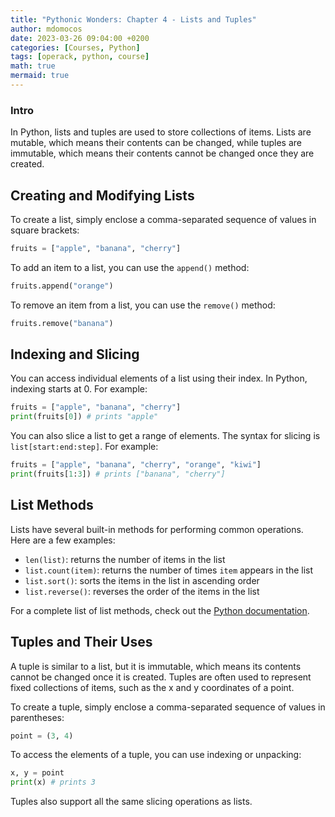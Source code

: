 ```yaml
---
title: "Pythonic Wonders: Chapter 4 - Lists and Tuples"
author: mdomocos
date: 2023-03-26 09:04:00 +0200
categories: [Courses, Python]
tags: [operack, python, course]
math: true
mermaid: true
---
```

### Intro

In Python, lists and tuples are used to store collections of items. Lists are mutable, which means their contents can be changed, while tuples are immutable, which means their contents cannot be changed once they are created.

## Creating and Modifying Lists

To create a list, simply enclose a comma-separated sequence of values in square brackets:

```python
fruits = ["apple", "banana", "cherry"]
```

To add an item to a list, you can use the `append()` method:

```python
fruits.append("orange")
```

To remove an item from a list, you can use the `remove()` method:

```python
fruits.remove("banana")
```

## Indexing and Slicing

You can access individual elements of a list using their index. In Python, indexing starts at 0. For example:

```python
fruits = ["apple", "banana", "cherry"]
print(fruits[0]) # prints "apple"
```

You can also slice a list to get a range of elements. The syntax for slicing is `list[start:end:step]`. For example:

```python
fruits = ["apple", "banana", "cherry", "orange", "kiwi"]
print(fruits[1:3]) # prints ["banana", "cherry"]
```

## List Methods

Lists have several built-in methods for performing common operations. Here are a few examples:

- `len(list)`: returns the number of items in the list
- `list.count(item)`: returns the number of times `item` appears in the list
- `list.sort()`: sorts the items in the list in ascending order
- `list.reverse()`: reverses the order of the items in the list

For a complete list of list methods, check out the [Python documentation](https://docs.python.org/3/tutorial/datastructures.html#more-on-lists).

## Tuples and Their Uses

A tuple is similar to a list, but it is immutable, which means its contents cannot be changed once it is created. Tuples are often used to represent fixed collections of items, such as the x and y coordinates of a point.

To create a tuple, simply enclose a comma-separated sequence of values in parentheses:

```python
point = (3, 4)
```

To access the elements of a tuple, you can use indexing or unpacking:

```python
x, y = point
print(x) # prints 3
```

Tuples also support all the same slicing operations as lists.
